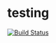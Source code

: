 # testing

[![Build Status](https://travis-ci.org/imega-teleport/testing.svg?branch=master)](https://travis-ci.org/imega-teleport/testing)
